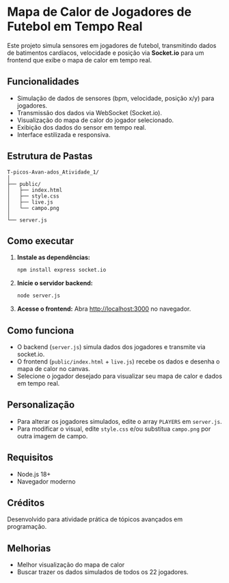 # Mapa de Calor de Jogadores de Futebol em Tempo Real

Este projeto simula sensores em jogadores de futebol, transmitindo dados de batimentos cardíacos, velocidade e posição via **Socket.io** para um frontend que exibe o mapa de calor em tempo real.

## Funcionalidades

- Simulação de dados de sensores (bpm, velocidade, posição x/y) para jogadores.
- Transmissão dos dados via WebSocket (Socket.io).
- Visualização do mapa de calor do jogador selecionado.
- Exibição dos dados do sensor em tempo real.
- Interface estilizada e responsiva.

## Estrutura de Pastas

```
T-picos-Avan-ados_Atividade_1/
│
├── public/
│   ├── index.html
│   ├── style.css
│   ├── live.js
│   └── campo.png
│
└── server.js
```

## Como executar

1. **Instale as dependências:**
   ```bash
   npm install express socket.io
   ```

2. **Inicie o servidor backend:**
   ```bash
   node server.js
   ```

3. **Acesse o frontend:**
   Abra [http://localhost:3000](http://localhost:3000) no navegador.

## Como funciona

- O backend (`server.js`) simula dados dos jogadores e transmite via socket.io.
- O frontend (`public/index.html` + `live.js`) recebe os dados e desenha o mapa de calor no canvas.
- Selecione o jogador desejado para visualizar seu mapa de calor e dados em tempo real.

## Personalização

- Para alterar os jogadores simulados, edite o array `PLAYERS` em `server.js`.
- Para modificar o visual, edite `style.css` e/ou substitua `campo.png` por outra imagem de campo.

## Requisitos

- Node.js 18+
- Navegador moderno

## Créditos

Desenvolvido para atividade prática de tópicos avançados em programação.

## Melhorias

- Melhor visualização do mapa de calor
- Buscar trazer os dados simulados de todos os 22 jogadores.
